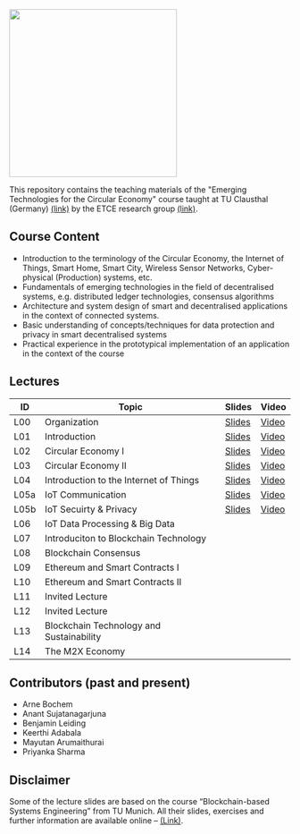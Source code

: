 <img src="https://www.presse.tu-clausthal.de/fileadmin/Presse/images/Corporate_Design/Logo/Logo_TUC_en_CMYK.jpg" width="300">

This repository contains the teaching materials of the "Emerging Technologies for the Circular Economy" course taught at TU Clausthal (Germany) [(link)](https://www.isse.tu-clausthal.de/en/) by the ETCE research group [(link)](https://etce-lab.com).

## Course Content

- Introduction to the terminology of the Circular Economy, the Internet of Things, Smart Home, Smart City, Wireless Sensor Networks, Cyber-physical (Production) systems, etc.
- Fundamentals of emerging technologies in the field of decentralised systems, e.g. distributed ledger technologies, consensus algorithms
- Architecture and system design of smart and decentralised applications in the context of connected systems.
- Basic understanding of concepts/techniques for data protection and privacy in smart decentralised systems
- Practical experience in the prototypical implementation of an application in the context of the course

## Lectures

| ID  | Topic                                   | Slides                                                | Video                                                                                                                      |
|-----|-----------------------------------------|-------------------------------------------------------|----------------------------------------------------------------------------------------------------------------------------|
| L00 | Organization                            | [Slides](ETCE-L00-Organization.pdf)                   | [Video](https://video.tu-clausthal.de/vorlesung/emerging-technologies-for-the-circular-economy-ss22_1268.html) |
| L01 | Introduction                            | [Slides](ETCE-L01-Introduction.pdf)                   | [Video](https://video.tu-clausthal.de/vorlesung/emerging-technologies-for-the-circular-economy-ss22_1268.html) |
| L02 | Circular Economy I                      | [Slides](ETCE-L02-Circular-Economy-I.pdf)             | [Video](https://video.tu-clausthal.de/vorlesung/emerging-technologies-for-the-circular-economy-ss22_1268.html) |
| L03 | Circular Economy II                     | [Slides](ETCE-L03-Circular-Economy-II.pdf)            | [Video](https://video.tu-clausthal.de/vorlesung/emerging-technologies-for-the-circular-economy-ss22_1268.html) |
| L04 | Introduction to the Internet of Things  | [Slides](ETCE-L04-Introduction-to-the-IoT.pdf)        | [Video](https://video.tu-clausthal.de/vorlesung/emerging-technologies-for-the-circular-economy-ss22_1268.html) |
| L05a| IoT Communication                       | [Slides](ETCE-L05a-IoT-Communications.pdf)            | [Video](https://video.tu-clausthal.de/vorlesung/emerging-technologies-for-the-circular-economy-ss22_1268.html) |
| L05b| IoT Secuirty & Privacy                  | [Slides](ETCE-L05b-IoT-Security-and-Privacy.pdf)      | [Video](https://video.tu-clausthal.de/vorlesung/emerging-technologies-for-the-circular-economy-ss22_1268.html) |
| L06 | IoT Data Processing & Big Data          |                                                       | |
| L07 | Introduciton to Blockchain Technology   |                                                       | |
| L08 | Blockchain Consensus                    |                                                       | |
| L09 | Ethereum and Smart Contracts I          |                                                       | |
| L10 | Ethereum and Smart Contracts II         |                                                       | |
| L11 | Invited Lecture                         |                                                       | |
| L12 | Invited Lecture                         |                                                       | |
| L13 | Blockchain Technology and Sustainability|                                                       | |
| L14 | The M2X Economy                         |                                                       | |

## Contributors (past and present)
- Arne Bochem
- Anant Sujatanagarjuna
- Benjamin Leiding
- Keerthi Adabala
- Mayutan Arumaithurai
- Priyanka Sharma

## Disclaimer

Some of the lecture slides are based on the course “Blockchain-based Systems Engineering” from TU Munich. All their slides, exercises and further information are available online – [(Link)](https://github.com/sebischair/bbse).
